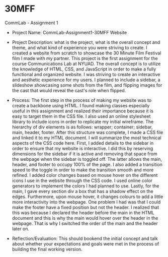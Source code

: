 # 30MFF
CommLab - Assignment 1
- Project Name: 
CommLab-Assignment1-30MFF Website

- Project Description: 
what is the project, what is the overall concept and theme, and what kind of experience you were striving to create.
I created a website from scratch to showcase the 30 Minute Film Festival film I made with my partner. This project is the first assignment for the course Communications Lab at NYUAD. The overall concept is to utilize the knowledge of HTML, CSS, and JavaScript in order to make a fully functional and organized website. I was striving to create an interactive and aesthetic experience for my users. I planned to include a sidebar, a slideshow showcasing some shots from the film, and flipping images for the cast that would reveal the cast's role when flipped. 

- Process: 
The first step in the process of making my website was to create a backbone using HTML. I found making classes especially useful in this assignment and realized their importance because it is easy to target them in the CSS file. I also used an online stylesheet library to include icons in order to replicate my initial wireframe. The hierarchy of div elements is as follows: wrapper; container; sidebar, main, header, footer. After this structure was complete, I made a CSS file and linked it to my HTML document. I will summarize the most technical aspects of the CSS code here. First, I added details to the sidebar in order to ensure that my website is interactive. I did this by reserving dimensions for the sidebar if it is active and removing that space from the webpage when the sidebar is toggled off. The latter allows the main, header, and footer to occupy 100% of the page. I also added a transition speed to the toggle in order to make the transition smooth and more refined. I added color changes based on mouse hover on the different icons I use in the website through the CSS code. I used online color generators to implement the colors I had planned to use. Lastly, for the main, I gave every section div a box that has a shadow effect on the edges. Furthermore, upon mouse hover, it changes colours to add a little more interactivity into the webpage. One problem I had was that I could make the footer have a fixed position but not the header. I realized that this was because I declared the header before the main in the HTML document and this is why the main would hover over the header in the webpage. That is why I switched the order of the main and the header later on. 

- Reflection/Evaluation:
This should bookend the initial concept and talk about whether your expectations and goals were met in the process of building the final working version.
